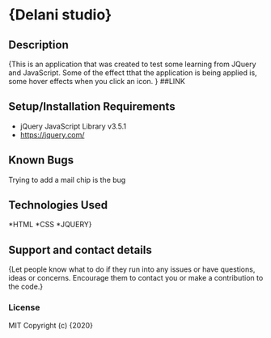 # {Delani studio}

## Description
{This is an application that was created to test some learning from JQuery and JavaScript. Some of the effect tthat the application is being applied is, some hover effects when you click an icon. }
##LINK
## Setup/Installation Requirements
* jQuery JavaScript Library v3.5.1
 * https://jquery.com/

## Known Bugs
Trying to add a mail chip is the bug
## Technologies Used
*HTML
*CSS
*JQUERY}
## Support and contact details
{Let people know what to do if they run into any issues or have questions, ideas or concerns.  Encourage them to contact you or make a contribution to the code.}
### License
MIT
Copyright (c) {2020} 
